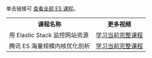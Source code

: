 单击链接可 <a href="https://cloud.tencent.com/edu/act/customTopics/es?from=13724">查看全部 ES 课程</a>。
<table>
<tr>
<th>课程名称</th>
<th>更多视频</th>
</tr>
<tr>
<td>用 Elastic Stack 监控网站资源</td>
<td><a href="https://cloud.tencent.com/edu/learning/course-3106">学习当前完整课程</a></td>
</tr>
<tr>
<td>腾讯 ES 海量规模内核优化剖析</td>
<td><a href="https://cloud.tencent.com/edu/learning/course-3129">学习当前完整课程</a></td>
</tr>
</table>
